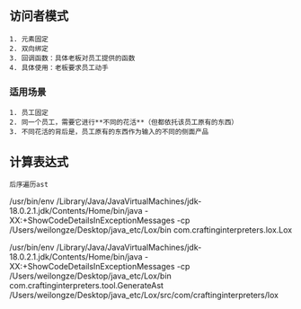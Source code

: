 

## 访问者模式

    1. 元素固定
    2. 双向绑定
    3. 回调函数：具体老板对员工提供的函数
    4. 具体使用：老板要求员工动手



### 适用场景
    1. 员工固定
    2. 同一个员工，需要它进行**不同的花活**（但都依托该员工原有的东西）
    3. 不同花活的背后是，员工原有的东西作为输入的不同的侧面产品
   

## 计算表达式
    后序遍历ast

/usr/bin/env /Library/Java/JavaVirtualMachines/jdk-18.0.2.1.jdk/Contents/Home/bin/java -XX:+ShowCodeDetailsInExceptionMessages -cp /Users/weilongze/Desktop/java_etc/Lox/bin com.craftinginterpreters.lox.Lox 

/usr/bin/env /Library/Java/JavaVirtualMachines/jdk-18.0.2.1.jdk/Contents/Home/bin/java -XX:+ShowCodeDetailsInExceptionMessages -cp /Users/weilongze/Desktop/java_etc/Lox/bin com.craftinginterpreters.tool.GenerateAst /Users/weilongze/Desktop/java_etc/Lox/src/com/craftinginterpreters/lox